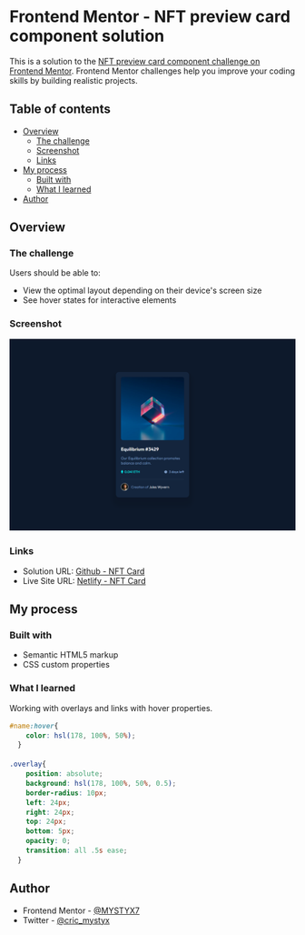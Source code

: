 # Frontend Mentor - NFT preview card component solution

This is a solution to the [NFT preview card component challenge on Frontend Mentor](https://www.frontendmentor.io/challenges/nft-preview-card-component-SbdUL_w0U). Frontend Mentor challenges help you improve your coding skills by building realistic projects. 

## Table of contents

- [Overview](#overview)
  - [The challenge](#the-challenge)
  - [Screenshot](#screenshot)
  - [Links](#links)
- [My process](#my-process)
  - [Built with](#built-with)
  - [What I learned](#what-i-learned)
- [Author](#author)

## Overview

### The challenge

Users should be able to:

- View the optimal layout depending on their device's screen size
- See hover states for interactive elements

### Screenshot

![NFT Card](./images/screenshot.png)

### Links

- Solution URL: [Github - NFT Card](https://github.com/MYSTYX7/nft-card-component)
- Live Site URL: [Netlify - NFT Card](https://determined-meitner-b35431.netlify.app/)

## My process

### Built with

- Semantic HTML5 markup
- CSS custom properties

### What I learned

Working with overlays and links with hover properties.


```css
#name:hover{
    color: hsl(178, 100%, 50%);
  }

.overlay{
    position: absolute;
    background: hsl(178, 100%, 50%, 0.5);
    border-radius: 10px;
    left: 24px;
    right: 24px;
    top: 24px;
    bottom: 5px;
    opacity: 0;
    transition: all .5s ease;
  }
```
## Author

- Frontend Mentor - [@MYSTYX7](https://www.frontendmentor.io/profile/MYSTYX7)
- Twitter - [@cric_mystyx](https://www.twitter.com/cric_mystyx)